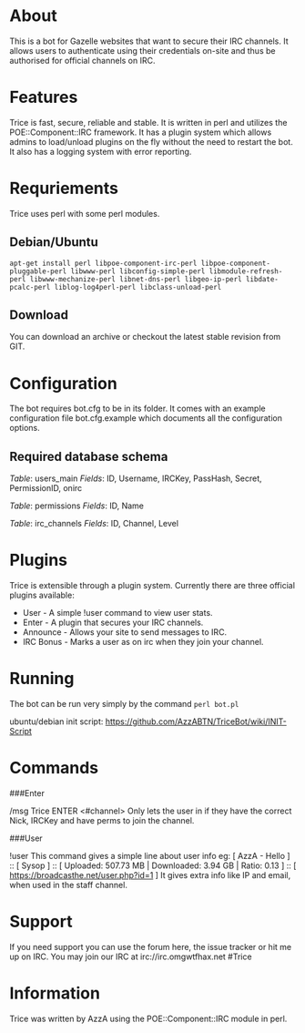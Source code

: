About
=====

This is a bot for Gazelle websites that want to secure their IRC channels. It allows users to authenticate using their credentials on-site and thus be authorised for official channels on IRC.

Features
=========

Trice is fast, secure, reliable and stable. It is written in perl and utilizes the POE::Component::IRC framework. It has a plugin system which allows admins to load/unload plugins on the fly without the need to restart the bot. It also has a logging system with error reporting.

Requriements
============

Trice uses perl with some perl modules.

Debian/Ubuntu
--------------

`apt-get install perl libpoe-component-irc-perl libpoe-component-pluggable-perl libwww-perl libconfig-simple-perl libmodule-refresh-perl libwww-mechanize-perl libnet-dns-perl libgeo-ip-perl libdate-pcalc-perl liblog-log4perl-perl libclass-unload-perl`

Download
---------

You can download an archive or checkout the latest stable revision from GIT.

Configuration
===========

The bot requires bot.cfg to be in its folder. It comes with an example configuration file bot.cfg.example which documents all the configuration options.

Required database schema
------------------------

*Table*: users_main
*Fields*: ID, Username, IRCKey, PassHash, Secret, PermissionID, onirc

*Table*: permissions
*Fields*: ID, Name

*Table*: irc_channels
*Fields*: ID, Channel, Level

Plugins
=======

Trice is extensible through a plugin system. Currently there are three official plugins available:

* User - A simple !user command to view user stats. 
* Enter - A plugin that secures your IRC channels.
* Announce - Allows your site to send messages to IRC.
* IRC Bonus - Marks a user as on irc when they join your channel.

Running
=======

The bot can be run very simply by the command `perl bot.pl`

ubuntu/debian init script: https://github.com/AzzABTN/TriceBot/wiki/INIT-Script

Commands
========

###Enter


/msg Trice ENTER <nick> <irckey> <#channel>
Only lets the user in if they have the correct Nick, IRCKey and have perms to join the channel.

###User


!user <user>
This command gives a simple line about user info eg: [ AzzA - Hello ] :: [ Sysop ] :: [ Uploaded: 507.73 MB | Downloaded: 3.94 GB | Ratio: 0.13 ] :: [ https://broadcasthe.net/user.php?id=1 ]
It gives extra info like IP and email, when used in the staff channel.

Support
========

If you need support you can use the forum here, the issue tracker or hit me up on IRC. You may join our IRC at irc://irc.omgwtfhax.net #Trice

Information
============

Trice was written by AzzA using the POE::Component::IRC module in perl.